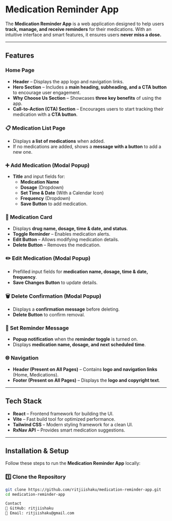 # **Medication Reminder App**  

The **Medication Reminder App** is a web application designed to help users **track, manage, and receive reminders** for their medications. With an intuitive interface and smart features, it ensures users **never miss a dose.**  

---

## **Features**  

### **Home Page**  
- **Header** – Displays the app logo and navigation links.  
- **Hero Section** – Includes a **main heading, subheading, and a CTA button** to encourage user engagement.  
- **Why Choose Us Section** – Showcases **three key benefits** of using the app.  
- **Call-to-Action (CTA) Section** – Encourages users to start tracking their medication with a **CTA button**.  

### **📋 Medication List Page**  
- Displays **a list of medications** when added.  
- If no medications are added, shows a **message with a button** to add a new one.  

### **➕ Add Medication (Modal Popup)**  
- **Title** and input fields for:  
  - **Medication Name**  
  - **Dosage** (Dropdown)  
  - **Set Time & Date** (With a Calendar Icon)  
  - **Frequency** (Dropdown)  
  - **Save Button** to add medication.  

### **💊 Medication Card**  
- Displays **drug name, dosage, time & date, and status**.  
- **Toggle Reminder** – Enables medication alerts.  
- **Edit Button** – Allows modifying medication details.  
- **Delete Button** – Removes the medication.  

### **✏️ Edit Medication (Modal Popup)**  
- Prefilled input fields for **medication name, dosage, time & date, frequency**.  
- **Save Changes Button** to update details.  

### **🗑️ Delete Confirmation (Modal Popup)**  
- Displays a **confirmation message** before deleting.  
- **Delete Button** to confirm removal.  

### **🔔 Set Reminder Message**  
- **Popup notification** when the **reminder toggle** is turned on.  
- Displays **medication name, dosage, and next scheduled time**.  

### **🌐 Navigation**  
- **Header (Present on All Pages)** – Contains **logo and navigation links** (Home, Medications).  
- **Footer (Present on All Pages)** – Displays the **logo and copyright text**.  

---

## **Tech Stack**  

- **React** – Frontend framework for building the UI.  
- **Vite** – Fast build tool for optimized performance.  
- **Tailwind CSS** – Modern styling framework for a clean UI.  
- **RxNav API** – Provides smart medication suggestions.  

---

## **Installation & Setup**  

Follow these steps to run the **Medication Reminder App** locally:  

### **1️⃣ Clone the Repository**  
```sh
git clone https://github.com/ritjiishaku/medication-reminder-app.git
cd medication-reminder-app

Contact
🔗 GitHub: ritjiishaku
📧 Email: ritjiishaku@gmail.com

